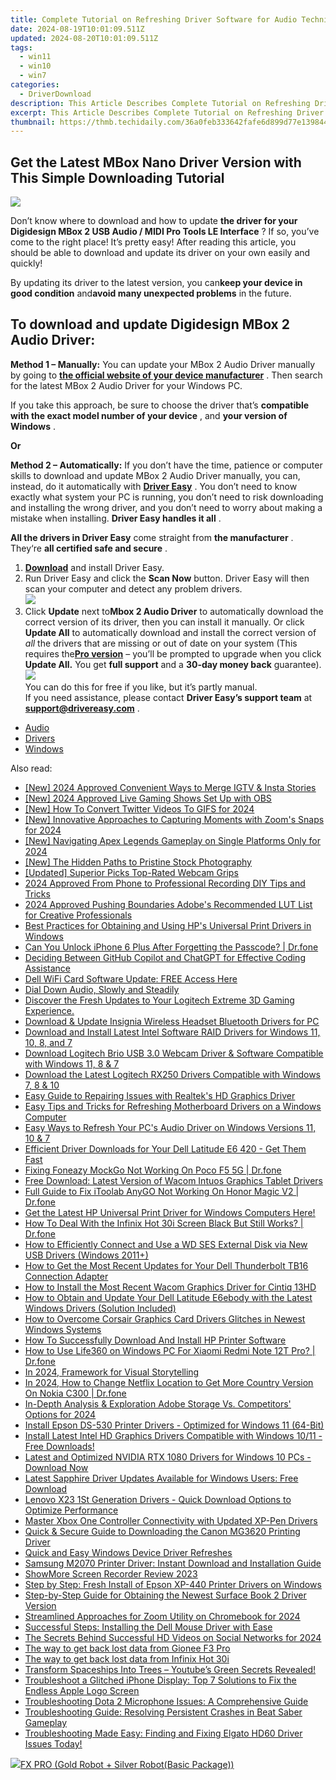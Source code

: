 ```yaml
---
title: Complete Tutorial on Refreshing Driver Software for Audio Technica Headsets
date: 2024-08-19T10:01:09.511Z
updated: 2024-08-20T10:01:09.511Z
tags:
  - win11
  - win10
  - win7
categories:
  - DriverDownload
description: This Article Describes Complete Tutorial on Refreshing Driver Software for Audio Technica Headsets
excerpt: This Article Describes Complete Tutorial on Refreshing Driver Software for Audio Technica Headsets
thumbnail: https://thmb.techidaily.com/36a0feb333642fafe6d899d77e13984485a54242ddf28da6d8e7c4998067f22e.jpg
---
```


## Get the Latest MBox Nano Driver Version with This Simple Downloading Tutorial

![](https://images.drivereasy.com/wp-content/uploads/2018/12/snap0034.png)

 Don’t know where to download and how to update **the driver for your Digidesign MBox 2 USB Audio / MIDI Pro Tools LE Interface** ? If so, you’ve come to the right place! It’s pretty easy! After reading this article, you should be able to download and update its driver on your own easily and quickly!

 By updating its driver to the latest version, you can**keep your device in good condition** and**avoid many unexpected problems** in the future.

## **To download and update Digidesign MBox 2 Audio Driver:**

**Method 1 – Manually:**  You can update your MBox 2 Audio Driver manually by going to **[the official website of your device manufacturer](https://www.digidesign.com)**  . Then search for the latest MBox 2 Audio Driver for your Windows PC.

 If you take this approach, be sure to choose the driver that’s **compatible with the exact model number of your device** , and **your version of Windows** .

**Or**

**Method 2 – Automatically:**   If you don’t have the time, patience or computer skills to download and update MBox 2 Audio Driver manually, you can, instead, do it automatically with **[Driver Easy](https://tools.techidaily.com/drivereasy/download/)**  .  You don’t need to know exactly what system your PC is running, you don’t need to risk downloading and installing the wrong driver, and you don’t need to worry about making a mistake when installing. **Driver Easy handles it all** .

**All the drivers in Driver Easy** come straight from **the manufacturer** . They‘re **all certified safe and secure** .

1. **[Download](https://tools.techidaily.com/drivereasy/download/)**  and install Driver Easy.
2. Run Driver Easy and click the **Scan Now**  button. Driver Easy will then scan your computer and detect any problem drivers.  
![](https://images.drivereasy.com/wp-content/uploads/2018/12/snap000027-2.png)
3. Click **Update**  next to**Mbox 2 Audio Driver** to automatically download the correct version of its driver, then you can install it manually. Or click **Update All**  to automatically download and install the correct version of _all_  the drivers that are missing or out of date on your system (This requires the[**Pro version**](https://tools.techidaily.com/drivereasy/download/)  – you’ll be prompted to upgrade when you click **Update All.** You get **full support**  and a **30-day money back**  guarantee).  
![](https://images.drivereasy.com/wp-content/uploads/2018/12/snap0035.png)  
 You can do this for free if you like, but it’s partly manual.  
 If you need assistance, please contact **Driver Easy’s support team** at [**support@drivereasy.com**](https://tools.techidaily.com/drivereasy/download/) .

* [Audio](https://tools.techidaily.com/drivereasy/download/)
* [Drivers](https://tools.techidaily.com/drivereasy/download/)
* [Windows](https://tools.techidaily.com/drivereasy/download/)

<ins class="adsbygoogle"
     style="display:block"
     data-ad-format="autorelaxed"
     data-ad-client="ca-pub-7571918770474297"
     data-ad-slot="1223367746"></ins>



<ins class="adsbygoogle"
     style="display:block"
     data-ad-client="ca-pub-7571918770474297"
     data-ad-slot="8358498916"
     data-ad-format="auto"
     data-full-width-responsive="true"></ins>

<span class="atpl-alsoreadstyle">Also read:</span>
<div><ul>
<li><a href="https://instagram-video-files.techidaily.com/new-2024-approved-convenient-ways-to-merge-igtv-and-insta-stories/"><u>[New] 2024 Approved  Convenient Ways to Merge IGTV & Insta Stories</u></a></li>
<li><a href="https://video-screen-grab.techidaily.com/new-2024-approved-live-gaming-shows-set-up-with-obs/"><u>[New] 2024 Approved  Live Gaming Shows  Set Up with OBS</u></a></li>
<li><a href="https://twitter-videos.techidaily.com/new-how-to-convert-twitter-videos-to-gifs-for-2024/"><u>[New] How To Convert Twitter Videos To GIFS for 2024</u></a></li>
<li><a href="https://screen-video-capture.techidaily.com/new-innovative-approaches-to-capturing-moments-with-zooms-snaps-for-2024/"><u>[New] Innovative Approaches to Capturing Moments with Zoom's Snaps for 2024</u></a></li>
<li><a href="https://remote-screen-capture.techidaily.com/new-navigating-apex-legends-gameplay-on-single-platforms-only-for-2024/"><u>[New] Navigating Apex Legends Gameplay on Single Platforms Only for 2024</u></a></li>
<li><a href="https://some-guidance.techidaily.com/new-the-hidden-paths-to-pristine-stock-photography/"><u>[New] The Hidden Paths to Pristine Stock Photography</u></a></li>
<li><a href="https://some-skills.techidaily.com/updated-superior-picks-top-rated-webcam-grips/"><u>[Updated] Superior Picks  Top-Rated Webcam Grips</u></a></li>
<li><a href="https://digital-screen-recording.techidaily.com/2024-approved-from-phone-to-professional-recording-diy-tips-and-tricks/"><u>2024 Approved  From Phone to Professional Recording  DIY Tips and Tricks</u></a></li>
<li><a href="https://extra-approaches.techidaily.com/2024-approved-pushing-boundaries-adobes-recommended-lut-list-for-creative-professionals/"><u>2024 Approved  Pushing Boundaries  Adobe's Recommended LUT List for Creative Professionals</u></a></li>
<li><a href="https://win-dash.techidaily.com/best-practices-for-obtaining-and-using-hps-universal-print-drivers-in-windows/"><u>Best Practices for Obtaining and Using HP's Universal Print Drivers in Windows</u></a></li>
<li><a href="https://iphone-unlock.techidaily.com/can-you-unlock-iphone-6-plus-after-forgetting-the-passcode-drfone-by-drfone-ios/"><u>Can You Unlock iPhone 6 Plus After Forgetting the Passcode? | Dr.fone</u></a></li>
<li><a href="https://tech-hub.techidaily.com/deciding-between-github-copilot-and-chatgpt-for-effective-coding-assistance/"><u>Deciding Between GitHub Copilot and ChatGPT for Effective Coding Assistance</u></a></li>
<li><a href="https://win-dash.techidaily.com/1722974230182-dell-wifi-card-software-update-free-access-here/"><u>Dell WiFi Card Software Update: FREE Access Here</u></a></li>
<li><a href="https://extra-information.techidaily.com/dial-down-audio-slowly-and-steadily/"><u>Dial Down Audio, Slowly and Steadily</u></a></li>
<li><a href="https://win-dash.techidaily.com/1722967230774-discover-the-fresh-updates-to-your-logitech-extreme-3d-gaming-experience/"><u>Discover the Fresh Updates to Your Logitech Extreme 3D Gaming Experience.</u></a></li>
<li><a href="https://win-dash.techidaily.com/download-and-update-insignia-wireless-headset-bluetooth-drivers-for-pc/"><u>Download & Update Insignia Wireless Headset Bluetooth Drivers for PC</u></a></li>
<li><a href="https://win-dash.techidaily.com/download-and-install-latest-intel-software-raid-drivers-for-windows-11-10-8-and-7/"><u>Download and Install Latest Intel Software RAID Drivers for Windows 11, 10, 8, and 7</u></a></li>
<li><a href="https://win-dash.techidaily.com/download-logitech-brio-usb-30-webcam-driver-and-software-compatible-with-windows-11-8-and-7/"><u>Download Logitech Brio USB 3.0 Webcam Driver & Software Compatible with Windows 11, 8 & 7</u></a></li>
<li><a href="https://win-dash.techidaily.com/download-the-latest-logitech-rx250-drivers-compatible-with-windows-7-8-and-10/"><u>Download the Latest Logitech RX250 Drivers Compatible with Windows 7, 8 & 10</u></a></li>
<li><a href="https://win-dash.techidaily.com/easy-guide-to-repairing-issues-with-realteks-hd-graphics-driver/"><u>Easy Guide to Repairing Issues with Realtek's HD Graphics Driver</u></a></li>
<li><a href="https://win-dash.techidaily.com/easy-tips-and-tricks-for-refreshing-motherboard-drivers-on-a-windows-computer/"><u>Easy Tips and Tricks for Refreshing Motherboard Drivers on a Windows Computer</u></a></li>
<li><a href="https://win-dash.techidaily.com/easy-ways-to-refresh-your-pcs-audio-driver-on-windows-versions-11-10-and-7/"><u>Easy Ways to Refresh Your PC's Audio Driver on Windows Versions 11, 10 & 7</u></a></li>
<li><a href="https://win-dash.techidaily.com/efficient-driver-downloads-for-your-dell-latitude-e6-420-get-them-fast/"><u>Efficient Driver Downloads for Your Dell Latitude E6 420 - Get Them Fast</u></a></li>
<li><a href="https://fake-location.techidaily.com/fixing-foneazy-mockgo-not-working-on-poco-f5-5g-drfone-by-drfone-virtual-android/"><u>Fixing Foneazy MockGo Not Working On Poco F5 5G | Dr.fone</u></a></li>
<li><a href="https://win-dash.techidaily.com/free-download-latest-version-of-wacom-intuos-graphics-tablet-drivers/"><u>Free Download: Latest Version of Wacom Intuos Graphics Tablet Drivers</u></a></li>
<li><a href="https://fake-location.techidaily.com/full-guide-to-fix-itoolab-anygo-not-working-on-honor-magic-v2-drfone-by-drfone-virtual-android/"><u>Full Guide to Fix iToolab AnyGO Not Working On Honor Magic V2 | Dr.fone</u></a></li>
<li><a href="https://win-dash.techidaily.com/1722978546901-get-the-latest-hp-universal-print-driver-for-windows-computers-here/"><u>Get the Latest HP Universal Print Driver for Windows Computers Here!</u></a></li>
<li><a href="https://change-location.techidaily.com/how-to-deal-with-the-infinix-hot-30i-screen-black-but-still-works-drfone-by-drfone-fix-android-problems-fix-android-problems/"><u>How To Deal With the Infinix Hot 30i Screen Black But Still Works? | Dr.fone</u></a></li>
<li><a href="https://win-dash.techidaily.com/how-to-efficiently-connect-and-use-a-wd-ses-external-disk-via-new-usb-drivers-windows-2011plus/"><u>How to Efficiently Connect and Use a WD SES External Disk via New USB Drivers (Windows 2011+)</u></a></li>
<li><a href="https://win-dash.techidaily.com/how-to-get-the-most-recent-updates-for-your-dell-thunderbolt-tb16-connection-adapter/"><u>How to Get the Most Recent Updates for Your Dell Thunderbolt TB16 Connection Adapter</u></a></li>
<li><a href="https://win-dash.techidaily.com/how-to-install-the-most-recent-wacom-graphics-driver-for-cintiq-13hd/"><u>How to Install the Most Recent Wacom Graphics Driver for Cintiq 13HD</u></a></li>
<li><a href="https://win-dash.techidaily.com/how-to-obtain-and-update-your-dell-latitude-e6ebody-with-the-latest-windows-drivers-solution-included/"><u>How to Obtain and Update Your Dell Latitude E6ebody with the Latest Windows Drivers (Solution Included)</u></a></li>
<li><a href="https://win-dash.techidaily.com/how-to-overcome-corsair-graphics-card-drivers-glitches-in-newest-windows-systems/"><u>How to Overcome Corsair Graphics Card Drivers Glitches in Newest Windows Systems</u></a></li>
<li><a href="https://win-dash.techidaily.com/how-to-successfully-download-and-install-hp-printer-software/"><u>How To Successfully Download And Install HP Printer Software</u></a></li>
<li><a href="https://change-location.techidaily.com/how-to-use-life360-on-windows-pc-for-xiaomi-redmi-note-12t-pro-drfone-by-drfone-virtual-android/"><u>How to Use Life360 on Windows PC For Xiaomi Redmi Note 12T Pro? | Dr.fone</u></a></li>
<li><a href="https://some-techniques.techidaily.com/in-2024-framework-for-visual-storytelling/"><u>In 2024, Framework for Visual Storytelling</u></a></li>
<li><a href="https://review-topics.techidaily.com/in-2024-how-to-change-netflix-location-to-get-more-country-version-on-nokia-c300-drfone-by-drfone-virtual-android/"><u>In 2024, How to Change Netflix Location to Get More Country Version On Nokia C300 | Dr.fone</u></a></li>
<li><a href="https://some-techniques.techidaily.com/in-depth-analysis-and-exploration-adobe-storage-vs-competitors-options-for-2024/"><u>In-Depth Analysis & Exploration  Adobe Storage Vs. Competitors' Options for 2024</u></a></li>
<li><a href="https://win-dash.techidaily.com/install-epson-ds-530-printer-drivers-optimized-for-windows-11-64-bit/"><u>Install Epson DS-530 Printer Drivers - Optimized for Windows 11 (64-Bit)</u></a></li>
<li><a href="https://win-dash.techidaily.com/1722977561228-install-latest-intel-hd-graphics-drivers-compatible-with-windows-1011-free-downloads/"><u>Install Latest Intel HD Graphics Drivers Compatible with Windows 10/11 - Free Downloads!</u></a></li>
<li><a href="https://win-dash.techidaily.com/latest-and-optimized-nvidia-rtx-1080-drivers-for-windows-10-pcs-download-now/"><u>Latest and Optimized NVIDIA RTX 1080 Drivers for Windows 10 PCs - Download Now</u></a></li>
<li><a href="https://win-dash.techidaily.com/1722968043276-latest-sapphire-driver-updates-available-for-windows-users-free-download/"><u>Latest Sapphire Driver Updates Available for Windows Users: Free Download</u></a></li>
<li><a href="https://win-dash.techidaily.com/lenovo-x23-1st-generation-drivers-quick-download-options-to-optimize-performance/"><u>Lenovo X23 1St Generation Drivers - Quick Download Options to Optimize Performance</u></a></li>
<li><a href="https://win-dash.techidaily.com/master-xbox-one-controller-connectivity-with-updated-xp-pen-drivers/"><u>Master Xbox One Controller Connectivity with Updated XP-Pen Drivers</u></a></li>
<li><a href="https://win-dash.techidaily.com/quick-and-secure-guide-to-downloading-the-canon-mg3620-printing-driver/"><u>Quick & Secure Guide to Downloading the Canon MG3620 Printing Driver</u></a></li>
<li><a href="https://win-dash.techidaily.com/quick-and-easy-windows-device-driver-refreshes/"><u>Quick and Easy Windows Device Driver Refreshes</u></a></li>
<li><a href="https://win-dash.techidaily.com/samsung-m2070-printer-driver-instant-download-and-installation-guide/"><u>Samsung M2070 Printer Driver: Instant Download and Installation Guide</u></a></li>
<li><a href="https://screen-sharing-recording.techidaily.com/showmore-screen-recorder-review-2023/"><u>ShowMore Screen Recorder Review 2023</u></a></li>
<li><a href="https://win-dash.techidaily.com/step-by-step-fresh-install-of-epson-xp-440-printer-drivers-on-windows/"><u>Step by Step: Fresh Install of Epson XP-440 Printer Drivers on Windows</u></a></li>
<li><a href="https://win-dash.techidaily.com/step-by-step-guide-for-obtaining-the-newest-surface-book-2-driver-version/"><u>Step-by-Step Guide for Obtaining the Newest Surface Book 2 Driver Version</u></a></li>
<li><a href="https://some-guidance.techidaily.com/streamlined-approaches-for-zoom-utility-on-chromebook-for-2024/"><u>Streamlined Approaches for Zoom Utility on Chromebook for 2024</u></a></li>
<li><a href="https://win-dash.techidaily.com/successful-steps-installing-the-dell-mouse-driver-with-ease/"><u>Successful Steps: Installing the Dell Mouse Driver with Ease</u></a></li>
<li><a href="https://facebook-clips.techidaily.com/the-secrets-behind-successful-hd-videos-on-social-networks-for-2024/"><u>The Secrets Behind Successful HD Videos on Social Networks for 2024</u></a></li>
<li><a href="https://techidaily.com/the-way-to-get-back-lost-data-from-gionee-f3-pro-by-fonelab-android-recover-data/"><u>The way to get back lost data from Gionee F3 Pro</u></a></li>
<li><a href="https://techidaily.com/the-way-to-get-back-lost-data-from-infinix-hot-30i-by-fonelab-android-recover-data/"><u>The way to get back lost data from Infinix Hot 30i</u></a></li>
<li><a href="https://youtube-videos.techidaily.com/1716465777166-transform-spaceships-into-trees-youtubes-green-secrets-revealed/"><u>Transform Spaceships Into Trees – Youtube’s Green Secrets Revealed!</u></a></li>
<li><a href="https://fox-that.techidaily.com/troubleshoot-a-glitched-iphone-display-top-7-solutions-to-fix-the-endless-apple-logo-screen/"><u>Troubleshoot a Glitched iPhone Display: Top 7 Solutions to Fix the Endless Apple Logo Screen</u></a></li>
<li><a href="https://win-dash.techidaily.com/troubleshooting-dota-2-microphone-issues-a-comprehensive-guide/"><u>Troubleshooting Dota 2 Microphone Issues: A Comprehensive Guide</u></a></li>
<li><a href="https://win-dash.techidaily.com/troubleshooting-guide-resolving-persistent-crashes-in-beat-saber-gameplay/"><u>Troubleshooting Guide: Resolving Persistent Crashes in Beat Saber Gameplay</u></a></li>
<li><a href="https://win-dash.techidaily.com/1722969962144-troubleshooting-made-easy-finding-and-fixing-elgato-hd60-driver-issues-today/"><u>Troubleshooting Made Easy: Finding and Fixing Elgato HD60 Driver Issues Today!</u></a></li>
</ul></div>

<!-- affiliate ads begin -->
<a href="https://secure.2checkout.com/order/checkout.php?PRODS=40085955&QTY=1&AFFILIATE=108875&CART=1"><img src="https://secure.avangate.com/images/merchant/f702defbc67edb455949f46babab0c18/products/2_logo9.png" border="0">FX PRO (Gold Robot + Silver Robot(Basic Package))</a>
<!-- affiliate ads end -->